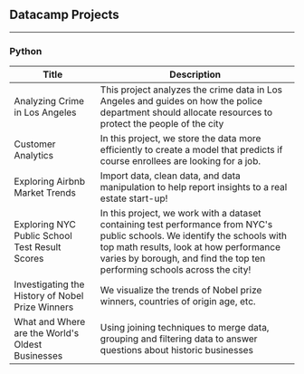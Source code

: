 ## Datacamp Projects
-------------------
### Python
| Title | Description |
| ----- | ----------- |
| Analyzing Crime in Los Angeles | This project analyzes the crime data in Los Angeles and guides on how the police department should allocate resources to protect the people of the city |
| Customer Analytics | In this project, we store the data more efficiently to create a model that predicts if course enrollees are looking for a job. |
| Exploring Airbnb Market Trends | Import data, clean data, and data manipulation to help report insights to a real estate start-up! |
| Exploring NYC Public School Test Result Scores | In this project, we work with a dataset containing test performance from NYC's public schools. We identify the schools with top math results, look at how performance varies by borough, and find the top ten performing schools across the city! |
| Investigating the History of Nobel Prize Winners | We visualize the trends of Nobel prize winners, countries of origin age, etc. | 
| What and Where are the World's Oldest Businesses | Using joining techniques to merge data, grouping and filtering data to answer questions about historic businesses | 
